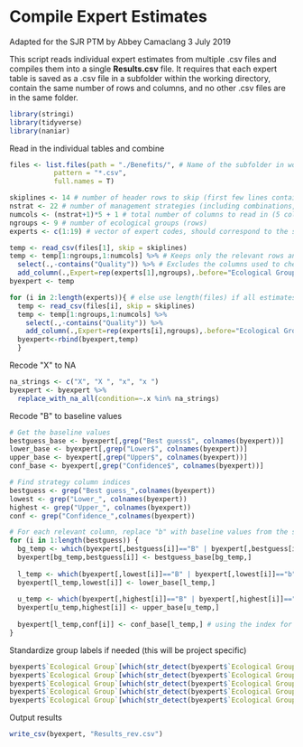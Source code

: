 Compile Expert Estimates
================
Adapted for the SJR PTM by Abbey Camaclang
3 July 2019

This script reads individual expert estimates from multiple .csv files and compiles them into a single **Results.csv** file. It requires that each expert table is saved as a .csv file in a subfolder within the working directory, contain the same number of rows and columns, and no other .csv files are in the same folder.

``` r
library(stringi)
library(tidyverse)
library(naniar)
```

Read in the individual tables and combine

``` r
files <- list.files(path = "./Benefits/", # Name of the subfolder in working directory that contains the files
           pattern = "*.csv", 
           full.names = T)

skiplines <- 14 # number of header rows to skip (first few lines contain worksheet instructions which are not needed)
nstrat <- 22 # number of management strategies (including combinations, but excluding baseline)
numcols <- (nstrat+1)*5 + 1 # total number of columns to read in (5 columns for each strategy and the baseline [Best guess, Lower, Upper, Confidence, and a Quality check column], plus 1 column for group names)
ngroups <- 9 # number of ecological groups (rows)
experts <- c(1:19) # vector of expert codes, should correspond to the same order as in 'files'

temp <- read_csv(files[1], skip = skiplines) 
temp <- temp[1:ngroups,1:numcols] %>% # Keeps only the relevant rows and columns 
  select(.,-contains("Quality")) %>% # Excludes the columns used to check data quality
  add_column(.,Expert=rep(experts[1],ngroups),.before="Ecological Group") # add a column for expert code
byexpert <- temp

for (i in 2:length(experts)){ # else use length(files) if all estimates are available
  temp <- read_csv(files[i], skip = skiplines)
  temp <- temp[1:ngroups,1:numcols] %>%
    select(.,-contains("Quality")) %>%
    add_column(.,Expert=rep(experts[i],ngroups),.before="Ecological Group")
  byexpert<-rbind(byexpert,temp)
  }
```

Recode "X" to NA

``` r
na_strings <- c("X", "X ", "x", "x ")
byexpert <- byexpert %>% 
  replace_with_na_all(condition=~.x %in% na_strings)
```

Recode "B" to baseline values

``` r
# Get the baseline values
bestguess_base <- byexpert[,grep("Best guess$", colnames(byexpert))]
lower_base <- byexpert[,grep("Lower$", colnames(byexpert))]
upper_base <- byexpert[,grep("Upper$", colnames(byexpert))]
conf_base <- byexpert[,grep("Confidence$", colnames(byexpert))]

# Find strategy column indices
bestguess <- grep("Best guess_",colnames(byexpert))
lowest <- grep("Lower_", colnames(byexpert))
highest <- grep("Upper_", colnames(byexpert))
conf <- grep("Confidence_",colnames(byexpert))

# For each relevant column, replace "b" with baseline values from the same row
for (i in 1:length(bestguess)) {
  bg_temp <- which(byexpert[,bestguess[i]]=="B" | byexpert[,bestguess[i]]=="b")
  byexpert[bg_temp,bestguess[i]] <- bestguess_base[bg_temp,]
  
  l_temp <- which(byexpert[,lowest[i]]=="B" | byexpert[,lowest[i]]=="b")
  byexpert[l_temp,lowest[i]] <- lower_base[l_temp,]
  
  u_temp <- which(byexpert[,highest[i]]=="B" | byexpert[,highest[i]]=="b")
  byexpert[u_temp,highest[i]] <- upper_base[u_temp,]
  
  byexpert[l_temp,conf[i]] <- conf_base[l_temp,] # using the index for lower as some may have been left blank/NA
}
```

Standardize group labels if needed (this will be project specific)

``` r
byexpert$`Ecological Group`[which(str_detect(byexpert$`Ecological Group`, "Mature Forest Species")==1)] <- "Mature Forest and Peatland Species"
byexpert$`Ecological Group`[which(str_detect(byexpert$`Ecological Group`, "Mature Forest/ Peatland Species")==1)] <- "Mature Forest and Peatland Species"
byexpert$`Ecological Group`[which(str_detect(byexpert$`Ecological Group`, "Mature Forest/Peatland Species")==1)] <- "Mature Forest and Peatland Species"
byexpert$`Ecological Group`[which(str_detect(byexpert$`Ecological Group`, "Grassland/Open Habitat species")==1)] <- "Grassland or Open Habitat Species"
byexpert$`Ecological Group`[which(str_detect(byexpert$`Ecological Group`, "Forest Openings and Young Forest")==1)] <- "Forest Openings and Young Forest Species"
```

Output results

``` r
write_csv(byexpert, "Results_rev.csv")
```
